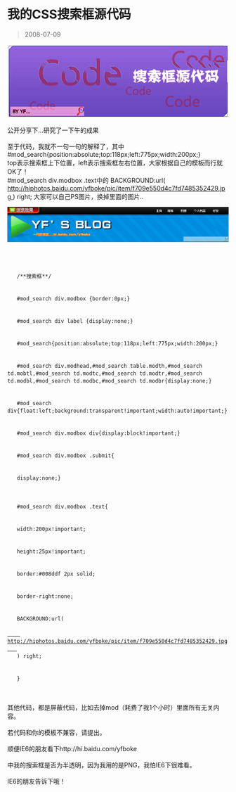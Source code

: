 # 我的CSS搜索框源代码 

> 2008-07-09

<div class="pcs-article-content_ptkaiapt4bxy_baiduscarticle" id="detailArticleContent_ptkaiapt4bxy_baiduscarticle">
 <p>
  <img class="blogimg" small="0" src="images/42b8e2159bd0570864f2a54f9170667e.jpg"/>
 </p>
 <p>
  公开分享下...研究了一下午的成果
  <br/>
  <br/>
  至于代码，我就不一句一句的解释了，其中#mod_search{position:absolute;top:118px;left:775px;width:200px;}
  <br/>
  top表示搜索框上下位置，left表示搜索框左右位置，大家根据自己的模板而行就OK了！
  <br/>
  #mod_search div.modbox .text中的 BACKGROUND:url(
  <a href="http://hiphotos.baidu.com/yfboke/pic/item/f709e550d4c7fd7485352429.jpg">
   http://hiphotos.baidu.com/yfboke/pic/item/f709e550d4c7fd7485352429.jpg
  </a>
  ) right; 大家可以自己PS图片，换掉里面的图片..
 </p>
 <img class="blogimg" small="0" src="images/80a3a5d6647b6a3d2509f9e83dbfd8e5.jpg"/>
 <p>
  <br/>
  <br/>
  <code>
   /**搜索框**/
   <br/>
   #mod_search div.modbox {border:0px;}
   <br/>
   #mod_search div label {display:none;}
   <br/>
   #mod_search{position:absolute;top:118px;left:775px;width:200px;}
   <br/>
   #mod_search div.modhead,#mod_search table.modth,#mod_search td.mobtl,#mod_search td.modtc,#mod_search td.modtr,#mod_search td.modbl,#mod_search td.modbc,#mod_search td.modbr{display:none;}
   <br/>
   #mod_search div{float:left;background:transparent!important;width:auto!important;}
   <br/>
   #mod_search div.modbox div{display:block!important;}
   <br/>
   #mod_search div.modbox .submit{
   <br/>
   display:none;}
  </code>
 </p>
 <p>
  <code>
   #mod_search div.modbox .text{
   <br/>
   width:200px!important;
   <br/>
   height:25px!important;
   <br/>
   border:#008ddf 2px solid;
   <br/>
   border-right:none;
   <br/>
   BACKGROUND:url(
   <a href="http://hiphotos.baidu.com/yfboke/pic/item/f709e550d4c7fd7485352429.jpg">
    http://hiphotos.baidu.com/yfboke/pic/item/f709e550d4c7fd7485352429.jpg
   </a>
   ) right;
   <br/>
   }
  </code>
 </p>
 <p>
  <br/>
  其他代码，都是屏蔽代码，比如去掉mod（耗费了我1个小时）里面所有无关内容。
  <br/>
  <br/>
  若代码和你的模板不兼容，请提出。
  <br/>
  <br/>
  顺便IE6的朋友看下http://hi.baidu.com/yfboke
  <br/>
  <br/>
  中我的搜索框是否为半透明，因为我用的是PNG，我怕IE6下很难看。
  <br/>
  <br/>
  IE6的朋友告诉下哦！
 </p>
</div>


